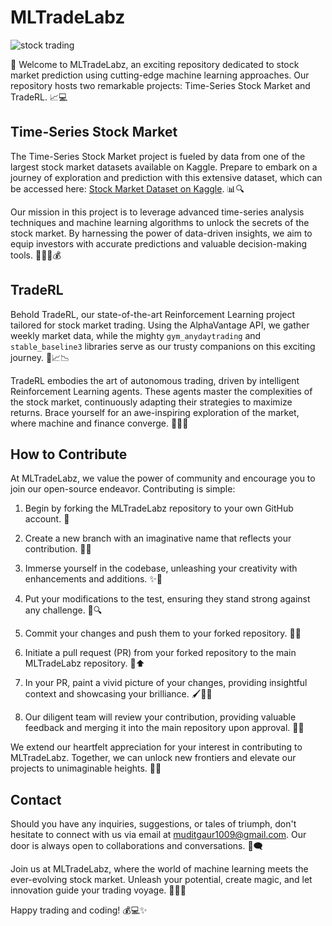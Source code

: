 # MLTradeLabz

![stock trading](https://thumbs.gfycat.com/EuphoricIcyAmericanshorthair-size_restricted.gif)


🚀 Welcome to MLTradeLabz, an exciting repository dedicated to stock market prediction using cutting-edge machine learning approaches. Our repository hosts two remarkable projects: Time-Series Stock Market and TradeRL. 📈💻

## Time-Series Stock Market

The Time-Series Stock Market project is fueled by data from one of the largest stock market datasets available on Kaggle. Prepare to embark on a journey of exploration and prediction with this extensive dataset, which can be accessed here: [Stock Market Dataset on Kaggle](https://www.kaggle.com/datasets/borismarjanovic/price-volume-data-for-all-us-stocks-etfs). 📊🔍

Our mission in this project is to leverage advanced time-series analysis techniques and machine learning algorithms to unlock the secrets of the stock market. By harnessing the power of data-driven insights, we aim to equip investors with accurate predictions and valuable decision-making tools. 🕵️‍♀️💡💰

## TradeRL

Behold TradeRL, our state-of-the-art Reinforcement Learning project tailored for stock market trading. Using the AlphaVantage API, we gather weekly market data, while the mighty `gym_anydaytrading` and `stable_baseline3` libraries serve as our trusty companions on this exciting journey. 🤖📈📉

TradeRL embodies the art of autonomous trading, driven by intelligent Reinforcement Learning agents. These agents master the complexities of the stock market, continuously adapting their strategies to maximize returns. Brace yourself for an awe-inspiring exploration of the market, where machine and finance converge. 💪💼💥

## How to Contribute

At MLTradeLabz, we value the power of community and encourage you to join our open-source endeavor. Contributing is simple:

1. Begin by forking the MLTradeLabz repository to your own GitHub account. 🍴

2. Create a new branch with an imaginative name that reflects your contribution. 🌿🎨

3. Immerse yourself in the codebase, unleashing your creativity with enhancements and additions. ✨🚀

4. Put your modifications to the test, ensuring they stand strong against any challenge. 🧪🔍

5. Commit your changes and push them to your forked repository. 📝🚀

6. Initiate a pull request (PR) from your forked repository to the main MLTradeLabz repository. 🔄⬆️

7. In your PR, paint a vivid picture of your changes, providing insightful context and showcasing your brilliance. 🖌️📄💡

8. Our diligent team will review your contribution, providing valuable feedback and merging it into the main repository upon approval. 👥🚀

We extend our heartfelt appreciation for your interest in contributing to MLTradeLabz. Together, we can unlock new frontiers and elevate our projects to unimaginable heights. 🙌🌟

## Contact

Should you have any inquiries, suggestions, or tales of triumph, don't hesitate to connect with us via email at muditgaur1009@gmail.com. Our door is always open to collaborations and conversations. 📧🗨️

Join us at MLTradeLabz, where the world of machine learning meets the ever-evolving stock market. Unleash your potential, create magic, and let innovation guide your trading voyage. 🚀🌌💡

Happy trading and coding! 💰💻✨
